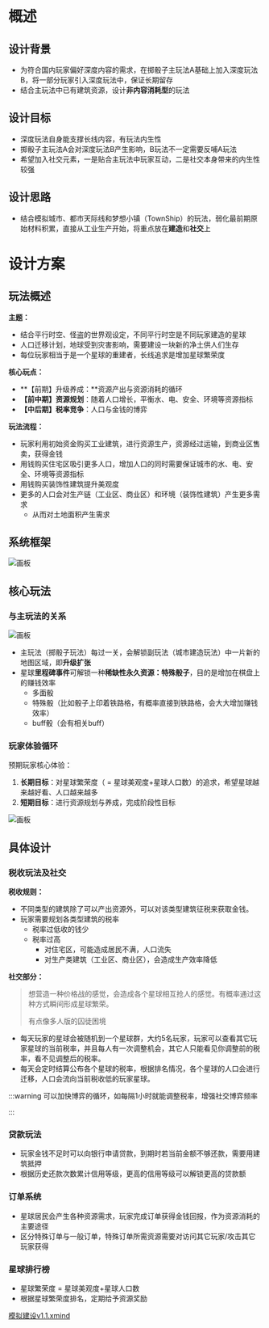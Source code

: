 # 概述
## 设计背景
+ 为符合国内玩家偏好深度内容的需求，在掷骰子主玩法A基础上加入深度玩法B，将一部分玩家引入深度玩法中，保证长期留存
+ 结合主玩法中已有建筑资源，设计**非内容消耗型**的玩法

## 设计目标
+ 深度玩法自身能支撑长线内容，有玩法内生性
+ 掷骰子主玩法A会对深度玩法B产生影响，B玩法不一定需要反哺A玩法
+ 希望加入社交元素，一是贴合主玩法中玩家互动，二是社交本身带来的内生性较强

## 设计思路
+ 结合模拟城市、都市天际线和梦想小镇（TownShip）的玩法，弱化最前期原始材料积累，直接从工业生产开始，将重点放在**建造**和**社交**上

# 设计方案
## 玩法概述
**主题：**

+ 结合平行时空、怪盗的世界观设定，不同平行时空是不同玩家建造的星球
+ 人口迁移计划，地球受到灾害影响，需要建设一块新的净土供人们生存
+ 每位玩家相当于是一个星球的重建者，长线追求是增加星球繁荣度

**核心玩点：**

+ **【前期】升级养成：**资源产出与资源消耗的循环
+ **【前中期】资源规划**：随着人口增长，平衡水、电、安全、环境等资源指标
+ **【中后期】税率竞争**：人口与金钱的博弈

**玩法流程：**

+ 玩家利用初始资金购买工业建筑，进行资源生产，资源经过运输，到商业区售卖，获得金钱
+ 用钱购买住宅区吸引更多人口，增加人口的同时需要保证城市的水、电、安全、环境等资源指标
+ 用钱购买装饰性建筑提升美观度
+ 更多的人口会对生产链（工业区、商业区）和环境（装饰性建筑）产生更多需求
    - 从而对土地面积产生需求

## 系统框架
![画板](https://cdn.nlark.com/yuque/0/2024/jpeg/26927517/1721790116368-d0608fed-314f-4c29-84f0-35a29b57748a.jpeg)

## 核心玩法
### 与主玩法的关系
![画板](https://cdn.nlark.com/yuque/0/2024/jpeg/26927517/1721283017824-6fcbdcdd-8cb7-447d-82c0-1992c094fddc.jpeg)

+ 主玩法（掷骰子玩法）每过一关，会解锁副玩法（城市建造玩法）中一片新的地图区域，即**升级扩张**
+ 星球**里程碑事件**可解锁一种**稀缺性永久资源：特殊骰子**，目的是增加在棋盘上的赚钱效率
    - 多面骰
    - 特殊骰（比如骰子上印着铁路格，有概率直接到铁路格，会大大增加赚钱效率）	
    - buff骰（会有相关buff）

### 玩家体验循环
预期玩家核心体验：

1. **长期目标**：对星球繁荣度（ = 星球美观度+星球人口数）的追求，希望星球越来越好看、人口越来越多
2. **短期目标**：进行资源规划与养成，完成阶段性目标

![画板](https://cdn.nlark.com/yuque/0/2024/jpeg/26927517/1721293870801-edccdf66-b257-49c3-85d9-81bb444850e0.jpeg)

## 具体设计
### 税收玩法及社交
**税收规则：**

+ 不同类型的建筑除了可以产出资源外，可以对该类型建筑征税来获取金钱。
+ 玩家需要规划各类型建筑的税率
    - 税率过低收的钱少
    - 税率过高
        * 对住宅区，可能造成居民不满，人口流失
        * 对生产类建筑（工业区、商业区），会造成生产效率降低

**社交部分：**

> 想营造一种价格战的感觉，会造成各个星球相互抢人的感觉。有概率通过这种方式瞬间形成星球繁荣。
>
> 有点像多人版的囚徒困境
>

+ 每天玩家的星球会被随机到一个星球群，大约5名玩家，玩家可以查看其它玩家星球的当前税率，并且每人有一次调整机会，其它人只能看见你调整前的税率，看不见调整后的税率。
+ 每天会定时结算公布各个星球的税率，根据排名情况，各个星球的人口会进行迁移，人口会流向当前税收低的玩家星球。

:::warning
可以加快博弈的循环，如每隔1小时就能调整税率，增强社交博弈频率

:::

### 贷款玩法
+ 玩家金钱不足时可以向银行申请贷款，到期时若当前金额不够还款，需要用建筑抵押
+ 根据历史还款次数累计信用等级，更高的信用等级可以解锁更高的贷款额

### 订单系统
+ 星球居民会产生各种资源需求，玩家完成订单获得金钱回报，作为资源消耗的主要途径
+ 区分特殊订单与一般订单，特殊订单所需资源需要对访问其它玩家/攻击其它玩家获得

### 星球排行榜
+ 星球繁荣度 = 星球美观度+星球人口数
+ 根据星球繁荣度排名，定期给予资源奖励

[模拟建设v1.1.xmind](https://snh48group.yuque.com/attachments/yuque/0/2024/xmind/43256847/1721892488223-a96b0e16-d11f-4438-8de1-f164f2137bef.xmind)

